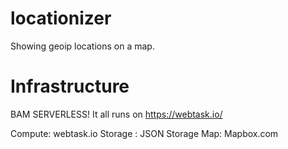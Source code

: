 # locationizer

Showing geoip locations on a map. 


# Infrastructure
BAM SERVERLESS! It all runs on https://webtask.io/

Compute: webtask.io
Storage : JSON Storage
Map: Mapbox.com
